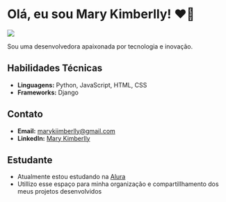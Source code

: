 
# Olá, eu sou Mary Kimberlly! ❤️👋
![](https://i.pinimg.com/originals/54/bd/a3/54bda352b17744efa1f6898040455423.gif)

Sou uma desenvolvedora apaixonada por tecnologia e inovação.


## Habilidades Técnicas

- **Linguagens:** Python, JavaScript, HTML, CSS
- **Frameworks:** Django

## Contato

- **Email:** [marykiimberlly@gmail.com](mailto:marykiimberlly@gmail.com)
- **LinkedIn:** [Mary Kimberlly](https://www.linkedin.com/in/mary-kimberlly)

## Estudante
- Atualmente estou estudando na [Alura](https://www.alura.com.br) 
- Utillizo esse espaço para minha organização e compartillhamento dos meus projetos desenvolvidos



